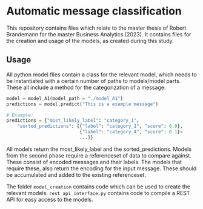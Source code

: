 # Automatic message classification

This repository contains files which relate to the master thesis of Robert Brandemann for the master Business Analytics (2023).
It contains files for the creation and usage of the models, as created during this study.
 
## Usage

All python model files contain a class for the relevant model, which needs to be instantiated with a certain number of paths to models/model parts.
These all include a method for the categorization of a message:

```python
model = model_A1(model_path = "./model_A1")
predictions = model.predict("This is a example message")

# Example:
predictions = {"most_likely_label": "category_1",
	"sorted_predictions": [{"label": "category_1", "score": 0.9},
						   {"label": "category_4", "score": 0.1}<
						   ...]}
```
All models return the most_likely_label and the sorted_predictions. Models from the second phase require a referenceset of data to compare against.
These consist of encoded messages and their labels. The models that require these, also return the encoding for the input message.
These should be accumulated and added to the existing referenceset.

The folder `model_creation` contains code which can be used to create the relevant models.
`rest_api_interface.py` contains code to compile a REST API for easy access to the models.
